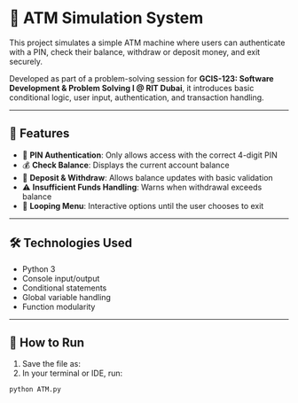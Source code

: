 # 🏧 ATM Simulation System

This project simulates a simple ATM machine where users can authenticate with a PIN, check their balance, withdraw or deposit money, and exit securely.

Developed as part of a problem-solving session for **GCIS-123: Software Development & Problem Solving I @ RIT Dubai**, it introduces basic conditional logic, user input, authentication, and transaction handling.

---

## 📌 Features

- 🔐 **PIN Authentication**: Only allows access with the correct 4-digit PIN
- 💰 **Check Balance**: Displays the current account balance
- 🏦 **Deposit & Withdraw**: Allows balance updates with basic validation
- ⚠️ **Insufficient Funds Handling**: Warns when withdrawal exceeds balance
- 🔁 **Looping Menu**: Interactive options until the user chooses to exit

---

## 🛠️ Technologies Used

- Python 3
- Console input/output
- Conditional statements
- Global variable handling
- Function modularity

---

## 🚀 How to Run

1. Save the file as:
2. In your terminal or IDE, run:

```bash
python ATM.py
